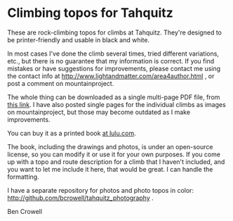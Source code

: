 Climbing topos for Tahquitz
===========================

These are rock-climbing topos for climbs at Tahquitz. They're designed to be
printer-friendly and usable in black and white.

In most cases I've done the climb several times, tried
different variations, etc., but there is no guarantee that my
information is correct. If you find mistakes or have suggestions for
improvements, please contact me using the contact info at
http://www.lightandmatter.com/area4author.html , or post a comment on
mountainproject.

The whole thing can be downloaded as a single multi-page PDF file, from
[this link](https://lightandmatter.com/tahquitz/tahquitz.pdf).
I have also posted single pages for the individual climbs as images
on mountainproject, but those may become outdated as I make improvements.

You can buy it as a printed book [at lulu.com](http://www.lulu.com/spotlight/benjamin_crowell).

The book, including the drawings and photos, is under an open-source license,
so you can modify it or use it for your own purposes. If you come up with
a topo and route description for a climb that I haven't included, and you
want to let me include it here, that would be great. I can handle the formatting.

I have a separate repository for photos and photo topos in color:
http://github.com/bcrowell/tahquitz_photography .

Ben Crowell
